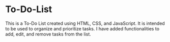 # To-Do-List

This is a To-Do List created using HTML, CSS, and JavaScript.  It is intended to be used to organize and prioritize tasks. I have added functionalities to add, edit, and remove tasks from the list.  
